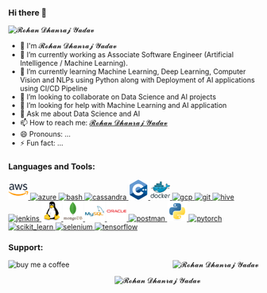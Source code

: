 ### Hi there 👋
<p align="left"> <img src="https://komarev.com/ghpvc/?username=rohan-aisera&label=Profile%20views&color=0e75b6&style=flat" alt="𝓡𝓸𝓱𝓪𝓷 𝓓𝓱𝓪𝓷𝓻𝓪𝓳 𝓨𝓪𝓭𝓪𝓿" /> </p>

- :boy: I'm 𝓡𝓸𝓱𝓪𝓷 𝓓𝓱𝓪𝓷𝓻𝓪𝓳 𝓨𝓪𝓭𝓪𝓿
- 🔭 I’m currently working as Associate Software Engineer (Artificial Intelligence / Machine Learning).
- 🌱 I’m currently learning Machine Learning, Deep Learning, Computer Vision and NLPs using Python along with Deployment of AI applications using CI/CD Pipeline
- 👯 I’m looking to collaborate on Data Science and AI projects
- 🤔 I’m looking for help with Machine Learning and AI application
- 💬 Ask me about Data Science and AI
- 📫 How to reach me: [𝓡𝓸𝓱𝓪𝓷 𝓓𝓱𝓪𝓷𝓻𝓪𝓳 𝓨𝓪𝓭𝓪𝓿](https://www.linkedin.com/in/rohan-dhanraj-yadav/)
- 😄 Pronouns: ...
- ⚡ Fun fact: ...


<h3 align="left">Languages and Tools:</h3>
<p align="left">
  <a href="https://aws.amazon.com" target="_blank"> <img src="https://raw.githubusercontent.com/devicons/devicon/master/icons/amazonwebservices/amazonwebservices-original-wordmark.svg" alt="aws" width="40" height="40"/> </a>
  <a href="https://azure.microsoft.com/en-in/" target="_blank"> <img src="https://www.vectorlogo.zone/logos/microsoft_azure/microsoft_azure-icon.svg" alt="azure" width="40" height="40"/> </a>
  <a href="https://www.gnu.org/software/bash/" target="_blank"> <img src="https://www.vectorlogo.zone/logos/gnu_bash/gnu_bash-icon.svg" alt="bash" width="40" height="40"/> </a>
  <a href="https://cassandra.apache.org/" target="_blank"> <img src="https://www.vectorlogo.zone/logos/apache_cassandra/apache_cassandra-icon.svg" alt="cassandra" width="40" height="40"/> </a>
  <a href="https://www.w3schools.com/cpp/" target="_blank"> <img src="https://raw.githubusercontent.com/devicons/devicon/master/icons/cplusplus/cplusplus-original.svg" alt="cplusplus" width="40" height="40"/> </a>
  <a href="https://www.docker.com/" target="_blank"> <img src="https://raw.githubusercontent.com/devicons/devicon/master/icons/docker/docker-original-wordmark.svg" alt="docker" width="40" height="40"/> </a>
  <a href="https://cloud.google.com" target="_blank"> <img src="https://www.vectorlogo.zone/logos/google_cloud/google_cloud-icon.svg" alt="gcp" width="40" height="40"/> </a>
  <a href="https://git-scm.com/" target="_blank"> <img src="https://www.vectorlogo.zone/logos/git-scm/git-scm-icon.svg" alt="git" width="40" height="40"/> </a>
  <a href="https://hive.apache.org/" target="_blank"> <img src="https://www.vectorlogo.zone/logos/apache_hive/apache_hive-icon.svg" alt="hive" width="40" height="40"/> </a>
  <a href="https://www.jenkins.io" target="_blank"> <img src="https://www.vectorlogo.zone/logos/jenkins/jenkins-icon.svg" alt="jenkins" width="40" height="40"/> </a>
  <a href="https://www.linux.org/" target="_blank"> <img src="https://raw.githubusercontent.com/devicons/devicon/master/icons/linux/linux-original.svg" alt="linux" width="40" height="40"/> </a>
  <a href="https://www.mongodb.com/" target="_blank"> <img src="https://raw.githubusercontent.com/devicons/devicon/master/icons/mongodb/mongodb-original-wordmark.svg" alt="mongodb" width="40" height="40"/> </a>
  <a href="https://www.mysql.com/" target="_blank"> <img src="https://raw.githubusercontent.com/devicons/devicon/master/icons/mysql/mysql-original-wordmark.svg" alt="mysql" width="40" height="40"/> </a>
  <a href="https://www.oracle.com/" target="_blank"> <img src="https://raw.githubusercontent.com/devicons/devicon/master/icons/oracle/oracle-original.svg" alt="oracle" width="40" height="40"/> </a>
  <a href="https://postman.com" target="_blank"> <img src="https://www.vectorlogo.zone/logos/getpostman/getpostman-icon.svg" alt="postman" width="40" height="40"/> </a>
  <a href="https://www.python.org" target="_blank"> <img src="https://raw.githubusercontent.com/devicons/devicon/master/icons/python/python-original.svg" alt="python" width="40" height="40"/> </a>
  <a href="https://pytorch.org/" target="_blank"> <img src="https://www.vectorlogo.zone/logos/pytorch/pytorch-icon.svg" alt="pytorch" width="40" height="40"/> </a>
  <a href="https://scikit-learn.org/" target="_blank"> <img src="https://upload.wikimedia.org/wikipedia/commons/0/05/Scikit_learn_logo_small.svg" alt="scikit_learn" width="40" height="40"/> </a>
  <a href="https://www.selenium.dev" target="_blank"> <img src="https://raw.githubusercontent.com/detain/svg-logos/780f25886640cef088af994181646db2f6b1a3f8/svg/selenium-logo.svg" alt="selenium" width="40" height="40"/> </a>
  <a href="https://www.tensorflow.org" target="_blank"> <img src="https://www.vectorlogo.zone/logos/tensorflow/tensorflow-icon.svg" alt="tensorflow" width="40" height="40"/> </a> 
</p>

<h3 align="left">Support:</h3>
<p><a href="https://www.buymeacoffee.com/buy me a coffe"> <img align="left" src="https://cdn.buymeacoffee.com/buttons/v2/default-yellow.png" height="50" width="210" alt="buy me a coffee" /></a></p>
<!-- <br> -->
<p><img align="right" src="https://github-readme-stats.vercel.app/api/top-langs?username=rohan-aisera&show_icons=true&locale=en&layout=compact" alt="𝓡𝓸𝓱𝓪𝓷 𝓓𝓱𝓪𝓷𝓻𝓪𝓳 𝓨𝓪𝓭𝓪𝓿" /></p>
<br>
<p>&nbsp;<img align="center" src="https://github-readme-stats.vercel.app/api?username=rohan-aisera&show_icons=true&locale=en&layout=compact" alt="𝓡𝓸𝓱𝓪𝓷 𝓓𝓱𝓪𝓷𝓻𝓪𝓳 𝓨𝓪𝓭𝓪𝓿" /></p>

<!---
rohan-aisera/rohan-aisera is a ✨ special ✨ repository because its `README.md` (this file) appears on your GitHub profile.
You can click the Preview link to take a look at your changes.
--->
